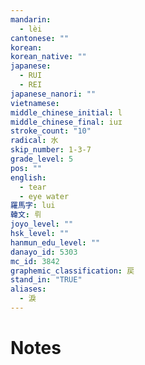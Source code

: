 ```yaml
---
mandarin:
  - lèi
cantonese: ""
korean:
korean_native: ""
japanese:
  - RUI
  - REI
japanese_nanori: ""
vietnamese:
middle_chinese_initial: l
middle_chinese_final: iuɪ
stroke_count: "10"
radical: 水
skip_number: 1-3-7
grade_level: 5
pos: ""
english:
  - tear
  - eye water
羅馬字: lui
韓文: 뤼
joyo_level: ""
hsk_level: ""
hanmun_edu_level: ""
danayo_id: 5303
mc_id: 3842
graphemic_classification: 戻
stand_in: "TRUE"
aliases:
  - 淚
---
```


# Notes
